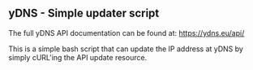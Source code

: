 yDNS - Simple updater script
----------------------------

The full yDNS API documentation can be found at:
https://ydns.eu/api/

This is a simple bash script that can update the IP address at yDNS
by simply cURL'ing the API update resource.
